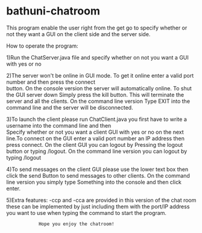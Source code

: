 # bathuni-chatroom


This program enable the user right from the get go to specify whether or not they want a GUI on the client side and the server side.

How to operate the program:

1)Run the ChatServer.java file and specify whether on not you want a GUI with yes or no

2)The server won't be online in GUI mode. To get it online enter a valid port number and then press the connect     
  button. 
  On the console version the server will automatically online. To shut the GUI server down
  Simply press the kill button. This will terminate the server and all the clients. On the command line version 
  Type EXIT into the command line and the server will be disconnected.

3)To launch the client please run ChatClient.java you first have to write a username into the command line and then     
  Specify whether or not you want a client GUI with yes or no on the next line.To connect on the GUI enter a valid port number an IP address
  then press connect. 
  On the client GUI you can logout by Pressing the logout button or typing /logout. 
  On the command line version you can logout by typing /logout

4)To send messages on the client GUI please use the lower text box then click the send
  Button to send messages to other clients. On the command line version you simply type
  Something into the console and then click enter.
    
 5)Extra features: -ccp and -cca are provided in this version of the chat room these
   can be implemented by just including them with the port/IP address you
   want to use when typing the command to start the program.




				Hope you enjoy the chatroom!
                   
